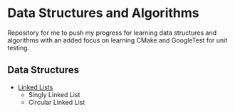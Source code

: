 # Data Structures and Algorithms

Repository for me to push my progress for learning data structures and algorithms
with an added focus on learning CMake and GoogleTest for unit testing.

## Data Structures

* [Linked Lists]($/LinkedList)
  * Singly Linked List
  * Circular Linked List
